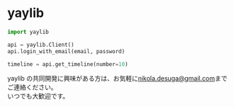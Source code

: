 # yaylib

```python
import yaylib

api = yaylib.Client()
api.login_with_email(email, password)

timeline = api.get_timeline(number=10)
```

yaylib の共同開発に興味がある方は、お気軽に<a href="mailto:nikola.desuga@gmail.com">nikola.desuga@gmail.com</a>までご連絡ください。  
いつでも大歓迎です。
